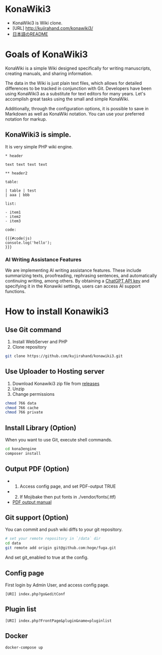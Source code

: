 # KonaWiki3

- KonaWiki3 is Wiki clone.
- [URL] http://kujirahand.com/konawiki3/
- [日本語のREADME](README-ja.md)

# Goals of KonaWiki3

KonaWiki is a simple Wiki designed specifically for writing manuscripts, creating manuals, and sharing information.

The data in the Wiki is just plain text files, which allows for detailed differences to be tracked in conjunction with Git.
Developers have been using KonaWiki3 as a substitute for text editors for many years. Let's accomplish great tasks using the small and simple KonaWiki.

Additionally, through the configuration options, it is possible to save in Markdown as well as KonaWiki notation. You can use your preferred notation for markup.

## KonaWiki3 is simple.

It is very simple PHP wiki engine.

```
* header

text text text text

** header2

table:

| table | test
| aaa | bbb

list:

- item1
- item2
- item3

code:

{{{#code(js)
console.log('hello');
}}}
```

### AI Writing Assistance Features

We are implementing AI writing assistance features. These include summarizing texts, proofreading, rephrasing sentences, and automatically continuing writing, among others.
By obtaining a [ChatGPT API key](https://platform.openai.com/api-keys) and specifying it in the Konawiki settings, users can access AI support functions.

# How to install Konawiki3

## Use Git command

1. Install WebServer and PHP
2. Clone repository

```sh
git clone https://github.com/kujirahand/konawiki3.git
```

## Use Uploader to Hosting server

1. Download Konawiki3 zip file from [releases](https://github.com/kujirahand/konawiki3/releases)
2. Unzip
3. Change permissions

```sh
chmod 766 data
chmod 766 cache
chmod 766 private
```

## Install Library (Option)

When you want to use Git, execute shell commands.

```sh
cd kona3engine
composer install
```

## Output PDF (Option)

- 1. Access config page, and set PDF-output TRUE
- 2. If Mojibake then put fonts in ./vendor/fonts(.ttf)
- [PDF output manual](https://kujirahand.com/konawiki3/index.php?PDF%E5%87%BA%E5%8A%9B%E6%A9%9F%E8%83%BD)

## Git support (Option)

You can commit and push wiki diffs to your git repository.

```sh
# set your remote repository in `/data` dir
cd data
git remote add origin git@github.com:hoge/fuga.git
```

And set git_enabled to true at the config.

## Config page

First login by Admin User, and access config page.

```
[URI] index.php?go&editConf
```

## Plugin list

```
[URI] index.php?FrontPage&plugin&name=pluginlist
```

## Docker

```
docker-compose up
```


